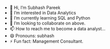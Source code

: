 - 👋 Hi, I’m Subhash Pareek 
- 👀 I’m interested in Data Analytics 
- 🌱 I’m currently learning SQL and Python 
- 💞️ I’m looking to collaborate on above.
- 📫 How to reach me to become a data analyst...
- 😄 Pronouns: subhash
- ⚡ Fun fact: Management Consultant.

<!---
adicare/adicare is a ✨ special ✨ repository because its `README.md` (this file) appears on your GitHub profile.
You can click the Preview link to take a look at your changes.
--->
